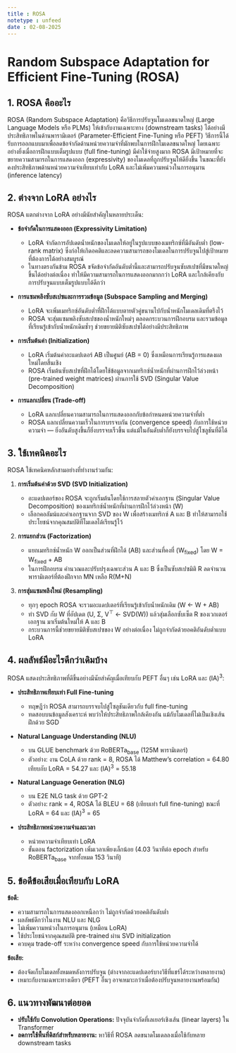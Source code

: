 ```yaml
---
title : ROSA
notetype : unfeed
date : 02-08-2025
---
```


# Random Subspace Adaptation for Efficient Fine-Tuning (ROSA)

## 1. ROSA คืออะไร

ROSA (Random Subspace Adaptation) คือวิธีการปรับจูนโมเดลขนาดใหญ่ (Large Language Models หรือ PLMs) ให้เข้ากับงานเฉพาะทาง (downstream tasks) ได้อย่างมีประสิทธิภาพในด้านพารามิเตอร์ (Parameter-Efficient Fine-Tuning หรือ PEFT)
วิธีการนี้ได้รับการออกแบบมาเพื่อลดข้อจำกัดด้านหน่วยความจำที่มักพบในการฝึกโมเดลขนาดใหญ่ โดยเฉพาะอย่างยิ่งเมื่อการฝึกแบบเต็มรูปแบบ (full fine-tuning) มีค่าใช้จ่ายสูงมาก ROSA มีเป้าหมายที่จะขยายความสามารถในการแสดงออก (expressivity) ของโมเดลที่ถูกปรับจูนให้ดียิ่งขึ้น ในขณะที่ยังคงประสิทธิภาพด้านหน่วยความจำเทียบเท่ากับ LoRA และไม่เพิ่มความหน่วงในการอนุมาน (inference latency)

## 2. ต่างจาก LoRA อย่างไร

ROSA แตกต่างจาก LoRA อย่างมีนัยสำคัญในหลายประเด็น:

* **ข้อจำกัดในการแสดงออก (Expressivity Limitation)**

  * LoRA จำกัดการอัปเดตน้ำหนักของโมเดลให้อยู่ในรูปแบบของเมทริกซ์ที่มีอันดับต่ำ (low-rank matrix) ซึ่งก่อให้เกิดอคติและลดความสามารถของโมเดลในการปรับจูนไปสู่เป้าหมายที่ต้องการได้อย่างสมบูรณ์
  * ในทางตรงกันข้าม ROSA ขจัดข้อจำกัดอันดับต่ำนี้และสามารถปรับจูนซับสเปซที่มีขนาดใหญ่ขึ้นได้อย่างต่อเนื่อง ทำให้มีความสามารถในการแสดงออกมากกว่า LoRA และใกล้เคียงกับการปรับจูนแบบเต็มรูปแบบได้ดีกว่า

* **การแซมพลิงซับสเปซและการรวมข้อมูล (Subspace Sampling and Merging)**

  * LoRA จะเพิ่มเมทริกซ์อันดับต่ำที่ฝึกได้แบบตายตัวคู่ขนานไปกับน้ำหนักโมเดลเดิมที่ตรึงไว้
  * ROSA จะสุ่มแซมพลิงซับสเปซของน้ำหนักใหม่ๆ ตลอดกระบวนการฝึกอบรม และรวมข้อมูลที่เรียนรู้เข้ากับน้ำหนักเดิมซ้ำๆ ช่วยขยายมิติซับสเปซได้อย่างมีประสิทธิภาพ

* **การเริ่มต้นค่า (Initialization)**

  * LoRA เริ่มต้นค่าอะแดปเตอร์ AB เป็นศูนย์ (AB = 0) ซึ่งเหมือนการเรียนรู้การแสดงผลใหม่โดยสิ้นเชิง
  * ROSA เริ่มต้นซับสเปซที่ฝึกได้โดยใช้ข้อมูลจากเมทริกซ์น้ำหนักที่ผ่านการฝึกไว้ล่วงหน้า (pre-trained weight matrices) ผ่านการใช้ SVD (Singular Value Decomposition)

* **การแลกเปลี่ยน (Trade-off)**

  * LoRA แลกเปลี่ยนความสามารถในการแสดงออกกับข้อกำหนดหน่วยความจำที่ต่ำ
  * ROSA แลกเปลี่ยนความเร็วในการบรรจบกัน (convergence speed) กับการใช้หน่วยความจำ — ยิ่งอันดับสูงขึ้นก็ยิ่งบรรจบเร็วขึ้น แต่แม้ในอันดับต่ำก็ยังบรรจบไปสู่โซลูชันที่ดีได้

## 3. ใช้เทคนิคอะไร

ROSA ใช้เทคนิคหลักสามอย่างที่ทำงานร่วมกัน:

1. **การเริ่มต้นค่าด้วย SVD (SVD Initialization)**

   * อะแดปเตอร์ของ ROSA จะถูกเริ่มต้นโดยใช้การสลายตัวค่าเอกฐาน (Singular Value Decomposition) ของเมทริกซ์น้ำหนักที่ผ่านการฝึกไว้ล่วงหน้า (W)
   * เลือกคอลัมน์และค่าเอกฐานจาก SVD ของ W เพื่อสร้างเมทริกซ์ A และ B ทำให้สามารถใช้ประโยชน์จากคุณสมบัติที่โมเดลได้เรียนรู้ไว้

2. **การแยกส่วน (Factorization)**

   * แยกเมทริกซ์น้ำหนัก W ออกเป็นส่วนที่ฝึกได้ (AB) และส่วนที่คงที่ (W<sub>fixed</sub>) โดย W = W<sub>fixed</sub> + AB
   * ในการฝึกอบรม คำนวณและปรับปรุงเฉพาะส่วน A และ B ซึ่งเป็นซับสเปซมิติ R ลดจำนวนพารามิเตอร์ที่ต้องฝึกจาก MN เหลือ R(M+N)

3. **การสุ่มแซมพลิงใหม่ (Resampling)**

   * ทุกๆ epoch ROSA จะรวมอะแดปเตอร์ที่เรียนรู้เข้ากับน้ำหนักเดิม (W ← W + AB)
   * ทำ SVD กับ W ที่อัปเดต (U, Σ, V<sup>⊤</sup> ← SVD(W)) แล้วสุ่มเลือกซับเซ็ต R ของเวกเตอร์เอกฐาน มาเริ่มต้นใหม่ให้ A และ B
   * กระบวนการนี้ช่วยขยายมิติซับสเปซของ W อย่างต่อเนื่อง ไม่ถูกจำกัดด้วยอคติอันดับต่ำแบบ LoRA

## 4. ผลลัพธ์มีอะไรดีกว่าเดิมบ้าง

ROSA แสดงประสิทธิภาพที่ดีขึ้นอย่างมีนัยสำคัญเมื่อเทียบกับ PEFT อื่นๆ เช่น LoRA และ (IA)<sup>3</sup>:

* **ประสิทธิภาพเทียบเท่า Full Fine-tuning**

  * ทฤษฎีว่า ROSA สามารถบรรจบไปสู่โซลูชันเดียวกับ full fine-tuning
  * ทดสอบบนข้อมูลสังเคราะห์ พบว่าให้ประสิทธิภาพใกล้เคียงกัน แม้กับโมเดลที่ไม่เป็นเชิงเส้นฝึกด้วย SGD
* **Natural Language Understanding (NLU)**

  * บน GLUE benchmark ด้วย RoBERTa<sub>base</sub> (125M พารามิเตอร์)
  * ตัวอย่าง: งาน CoLA ด้วย rank = 8, ROSA ได้ Matthew’s correlation = 64.80 เทียบกับ LoRA = 54.27 และ (IA)<sup>3</sup> = 55.18
* **Natural Language Generation (NLG)**

  * บน E2E NLG task ด้วย GPT-2
  * ตัวอย่าง: rank = 4, ROSA ได้ BLEU = 68 (เทียบเท่า full fine-tuning) ขณะที่ LoRA = 64 และ (IA)<sup>3</sup> = 65
* **ประสิทธิภาพหน่วยความจำและเวลา**

  * หน่วยความจำเทียบเท่า LoRA
  * ขั้นตอน factorization เพิ่มเวลาเพียงเล็กน้อย (4.03 วินาทีต่อ epoch สำหรับ RoBERTa<sub>base</sub> จากทั้งหมด 153 วินาที)

## 5. ข้อดีข้อเสียเมื่อเทียบกับ LoRA

**ข้อดี:**

* ความสามารถในการแสดงออกเหนือกว่า ไม่ถูกจำกัดด้วยอคติอันดับต่ำ
* ผลลัพธ์ดีกว่าในงาน NLU และ NLG
* ไม่เพิ่มความหน่วงในการอนุมาน (เหมือน LoRA)
* ใช้ประโยชน์จากคุณสมบัติ pre-trained ผ่าน SVD initialization
* ควบคุม trade-off ระหว่าง convergence speed กับการใช้หน่วยความจำได้

**ข้อเสีย:**

* ต้องจัดเก็บโมเดลทั้งหมดหลังการปรับจูน (ต่างจากอะแดปเตอร์บางวิธีที่แชร์ได้ระหว่างหลายงาน)
* เหมาะกับงานเฉพาะทางเดียว (PEFT อื่นๆ อาจเหมาะกว่าเมื่อต้องปรับจูนหลายงานพร้อมกัน)

## 6. แนวทางพัฒนาต่อยอด

* **ปรับใช้กับ Convolution Operations:** ปัจจุบันจำกัดที่เลเยอร์เชิงเส้น (linear layers) ใน Transformer
* **ลดการใช้พื้นที่ดิสก์สำหรับหลายงาน:** หาวิธีที่ ROSA ลดขนาดโมเดลลงเมื่อใช้กับหลาย downstream tasks
